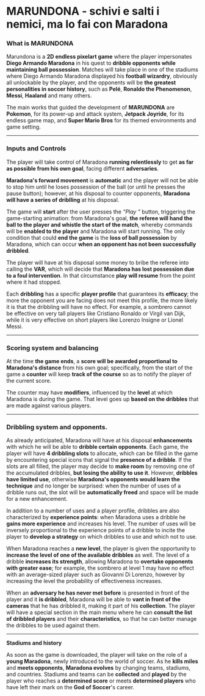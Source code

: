 # MARUNDONA - schivi e salti i nemici, ma lo fai con Maradona

### **What is MARUNDONA**

Marundona is a **2D endless pixelart game** where the player impersonates **Diego Armando Maradona** in his quest to **dribble opponents while maintaining ball possession**. Matches will take place in one of the stadiums where Diego Armando Maradona displayed his **football wizardry**, obviously all unlockable by the player, and the opponents will be **the greatest personalities in soccer history**, such as **Pelé**, **Ronaldo the Phenomenon**, **Messi**, **Haaland** and many others.

The main works that guided the development of **MARUNDONA** are **Pokemon**, for its power-up and attack system, **Jetpack Joyride**, for its endless game map, and **Super Mario Bros** for its themed environments and game setting.

---

### **Inputs and Controls**

The player will take control of Maradona **running relentlessly** to get **as far as possible from his own goal**, facing different **adversaries**.

**Maradona's forward movement** is **automatic** and the player will not be able to stop him until he loses possession of the ball (or until he presses the pause button); however, at his disposal to counter opponents, **Maradona will have a series of driblling** at his disposal.

The game will **start** after the user presses the *"Play ”* button, triggering the game-starting animation: from Maradona's goal, **the referee will hand the ball to the player and whistle the start of the match**, whereby commands will be **enabled to the player** and Maradona will start running. The only condition that could **end the game** is the **loss of ball possession** by Maradona, which can occur **when an opponent has not been successfully dribbled**.

The player will have at his disposal some money to bribe the referee into calling the **VAR**, which will decide that **Maradona has lost possession due to a foul intervention**. In that circumstance **play will resume** from the point where it had stopped.

Each **dribbling** has a specific **player profile** that guarantees its **efficacy**; the more the opponent you are facing does not meet this profile, the more likely it is that the dribbling will have no effect. For example, a sombrero cannot be effective on very tall players like Cristiano Ronaldo or Virgil van Dijk, while it is very effective on short players like Lorenzo Insigne or Lionel Messi.

---

### **Scoring system and balancing**

At the time **the game ends**, a **score will be awarded proportional to Maradona's distance** from his own goal; specifically, from the start of the game a **counter** will keep **track of the course** so as to notify the player of the current score.

The counter may have **modifiers**, influenced by the **level** at which Maradona is during the game. That level goes up **based on the dribbles** that are made against various players.

---

### **Dribbling system and opponents**.

As already anticipated, Maradona will have at his disposal **enhancements** with which he will be able to **dribble certain opponents**. Each game, the player will have **4 dribbling slots** to allocate, which can be filled in the game by encountering special icons that signal the **presence of a dribble**. If the slots are all filled, the player may decide to **make room** by removing one of the accumulated dribbles, **but losing the ability to use it**. However, **dribbles have limited use**, otherwise **Maradona's opponents would learn the technique** and no longer be surprised: when the number of uses of a dribble runs out, the slot will be **automatically freed** and space will be made for a new enhancement.

In addition to a number of uses and a player profile, dribbles are also characterized by **experience points**: when Maradona uses a dribble he **gains more experience** and increases his level. The number of uses will be inversely proportional to the experience points of a dribble to incite the player to **develop a strategy** on which dribbles to use and which not to use.

When Maradona reaches a **new level**, the player is given the opportunity to **increase the level of one of the available dribbles** as well. The level of a dribble **increases its strength**, allowing Maradona to **overtake opponents with greater ease**; for example, the sombrero at level 1 may have no effect with an average-sized player such as Giovanni Di Lorenzo, however by increasing the level the probability of effectiveness increases.

When an **adversary he has never met before** is presented in front of the player and it **is dribbled**, Maradona will be able to **vant in front of the cameras** that he has dribbled it, making it part of his **collection**. The player will have a special section in the main menu where he can **consult the list of dribbled players** and their **characteristics**, so that he can better manage the dribbles to be used against them.

---

**Stadiums and history**

As soon as the game is downloaded, the player will take on the role of a **young Maradona**, newly introduced to the world of soccer. As he **kills miles** and **meets opponents**, **Maradona evolves** by changing teams, stadiums, and countries. Stadiums and teams can be **collected** and **played** by the player who reaches a **determined score** or meets **determined players** who have left their mark on the **God of Soccer**'s career.
